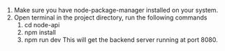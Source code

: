 1. Make sure you have node-package-manager installed on your system. 
2. Open terminal in the project directory, run the following commands
	1. cd node-api
	2. npm install
	3. npm run dev
  This will get the backend server running at port 8080.